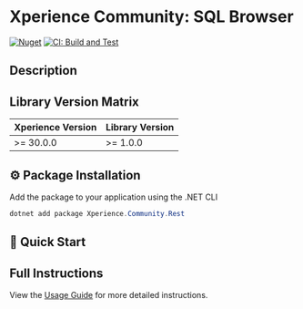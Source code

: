 # Xperience Community: SQL Browser

[![Nuget](https://img.shields.io/nuget/v/Xperience.Community.Rest)](https://www.nuget.org/packages/Xperience.Community.Rest#versions-body-tab)
[![CI: Build and Test](https://github.com/kentico-ericd/xperience-community-rest/actions/workflows/ci.yml/badge.svg)](https://github.com/kentico-ericd/xperience-community-rest/actions/workflows/ci.yml)

## Description

## Library Version Matrix

| Xperience Version | Library Version |
| ----------------- | --------------- |
| >= 30.0.0         | >= 1.0.0        |

## :gear: Package Installation

Add the package to your application using the .NET CLI

```powershell
dotnet add package Xperience.Community.Rest
```

## 🚀 Quick Start

## Full Instructions

View the [Usage Guide](docs/Usage-Guide.md) for more detailed instructions.
